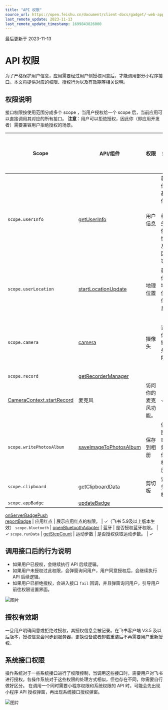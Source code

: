 ```yaml
---
title: "API 权限"
source_url: https://open.feishu.cn/document/client-docs/gadget/-web-app-api/api-scopes
last_remote_update: 2023-11-13
last_remote_update_timestamp: 1699843826000
---
```

最后更新于 2023-11-13

# API 权限

为了严格保护用户信息，应用需要经过用户侧授权同意后，才能调用部分小程序接口。本文将提供对应的权限、授权行为以及有效期等相关说明。

## 权限说明

接口权限按使用范围分成多个 scope ，当用户授权给一个 scope 后，当前应用可以直接调用其对应的所有接口。
**注意**：用户可以拒绝授权，因此你（即应用开发者）需要兼容用户拒绝授权的场景。

Scope | API/组件 | 权限 | 描述 | 是否需要授权给客户端
--- | --- | --- | --- | ---
`scope.userInfo` | [getUserInfo](https://open.feishu.cn/document/uYjL24iN/ucjMx4yNyEjL3ITM) | 用户信息 | 获得你的基本信息（昵称、头像、性别及地区等）。 | ✓（飞书 5.2及以上版本生效）
`scope.userLocation` | [startLocationUpdate](https://open.feishu.cn/document/uYjL24iN/uMTOuMTOuMTO/startlocationupdate) | 地理位置 | 获取你的地理位置信息。 | ✓
`scope.camera` | [camera](https://open.feishu.cn/document/uYjL24iN/uYTNuYTNuYTN/camera) | 摄像头 | 访问你的摄像头功能。 | ✓（飞书 5.21及以上版本生效）
`scope.record` | [getRecorderManager](https://open.feishu.cn/document/uYjL24iN/uQDOx4CN4EjL0gTM)  
[CameraContext.startRecord](https://open.feishu.cn/document/uYjL24iN/ukDOukDOukDO/camera/cameracontext/startrecord) | 麦克风 | 访问你的麦克风功能。 | ✓
`scope.writePhotosAlbum` | [saveImageToPhotosAlbum](https://open.feishu.cn/document/uYjL24iN/uUTMx4SNxEjL1ETM) | 保存到相册 | 保存图片或视频到你的相册。 | ✓
`scope.clipboard` | [getClipboardData](https://open.feishu.cn/document/uYjL24iN/uczNx4yN3EjL3cTM) | 剪切板 | 访问剪切板。 | ✓
`scope.appBadge` | [updateBadge](https://open.feishu.cn/document/uYjL24iN/uQjMuQjMuQjM/appbadge/updagebadge)  
[onServerBadgePush](https://open.feishu.cn/document/uYjL24iN/uQjMuQjMuQjM/appbadge/onserverbadgepush)  
[reportBadge](https://open.feishu.cn/document/uYjL24iN/uQjMuQjMuQjM/appbadge/reportbadge) | 应用红点 | 展示应用红点的权限。 | ✓（飞书 5.9及以上版本生效）
`scope.bluetooth` | [openBluetoothAdapter](https://open.feishu.cn/document/uYjL24iN/ugzNxYjL4cTM24CO3EjN) | 蓝牙 | 是否授权蓝牙权限。 | ✓
`scope.runData` | [getStepCount](https://open.feishu.cn/document/uYjL24iN/uAjMuAjMuAjM/sport-and-health/getstepcount) | 运动步数 | 是否授权获取运动步数。 | ✓

## 调用接口后的行为说明

* 如果用户已授权，会继续执行 API 后续逻辑。
* 如果用户未授权过此权限，会弹窗询问用户，用户同意授权后，会继续执行 API 后续逻辑。
* 如果用户已拒绝授权，会进入接口 `fail` 回调，并且弹窗询问用户，引导用户前往权限设置界面。

![图片](https://sf3-cn.feishucdn.com/obj/open-platform-opendoc/08e2f27cad9047a8bf988e84cf4ab4f1_UIb05Z2xz8.png?height=1334&lazyload=true&maxWidth=600&width=1580)

## 授权有效期

一旦用户明确同意或拒绝过授权，其授权信息会被记录。在飞书客户端 V3.5 及以后版本，授权信息会同步到服务器，更换设备或者卸载重装后不再需要用户重新授权。

## 系统接口权限

操作系统对于一些系统接口进行了权限控制，当调用这些接口时，需要用户对飞书进行授权。各操作系统对于这些权限的处理方式相似，但也存在不同，你需要自行做好区分。
在调用一个同时需要小程序权限和系统权限的 API 时，可能会先出现小程序 API 授权弹窗，再出现系统接口授权弹窗。

![图片](https://sf3-cn.feishucdn.com/obj/open-platform-opendoc/a1f141b5ca65f6f4f6adc3958550c469_0PCGvCc2jB.png?height=1334&lazyload=true&maxWidth=300&width=750)
